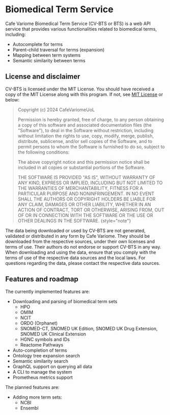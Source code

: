 # Biomedical Term Service

Cafe Variome Biomedical Term Service (CV-BTS or BTS) is a web API service that provides various functionalities related to biomedical terms, including:

- Autocomplete for terms
- Parent-child traversal for terms (expansion)
- Mapping between term systems
- Semantic similarity between terms

## License and disclaimer

CV-BTS is licensed under the MIT License. You should have received a copy of the MIT License along with this program. If not, see [MIT License](https://opensource.org/licenses/MIT) or below:

> Copyright (c) 2024 CafeVariomeUoL
>
> Permission is hereby granted, free of charge, to any person obtaining a copy
of this software and associated documentation files (the "Software"), to deal
in the Software without restriction, including without limitation the rights
to use, copy, modify, merge, publish, distribute, sublicense, and/or sell
copies of the Software, and to permit persons to whom the Software is
furnished to do so, subject to the following conditions:
>
> The above copyright notice and this permission notice shall be included in all
copies or substantial portions of the Software.
>
> THE SOFTWARE IS PROVIDED "AS IS", WITHOUT WARRANTY OF ANY KIND, EXPRESS OR
IMPLIED, INCLUDING BUT NOT LIMITED TO THE WARRANTIES OF MERCHANTABILITY,
FITNESS FOR A PARTICULAR PURPOSE AND NONINFRINGEMENT. IN NO EVENT SHALL THE
AUTHORS OR COPYRIGHT HOLDERS BE LIABLE FOR ANY CLAIM, DAMAGES OR OTHER
LIABILITY, WHETHER IN AN ACTION OF CONTRACT, TORT OR OTHERWISE, ARISING FROM,
OUT OF OR IN CONNECTION WITH THE SOFTWARE OR THE USE OR OTHER DEALINGS IN THE
SOFTWARE.
> {style="note"}

The data being downloaded or used by CV-BTS are not generated, validated or distributed in any form by Cafe Variome. They should be downloaded from the respective sources, under their own licenses and terms of use. Their authors do not endorse or support CV-BTS in any way. When downloading and using the data, ensure that you comply with the terms of use of the respective data sources and the local laws. For questions regarding the data, please contact the respective data sources.

## Features and roadmap

The currently implemented features are:

- Downloading and parsing of biomedical term sets
    - HPO
    - OMIM
    - NCIT
    - ORDO (Orphanet)
    - SNOMED-CT, SNOMED UK Edition, SNOMED UK Drug Extension, SNOMED UK Clinical Extension
    - HGNC symbols and IDs
    - Reactome Pathways
- Auto-completion of terms
- Ontology tree expansion search
- Semantic similarity search
- GraphQL support on querying all data
- A CLI to manage the system
- Prometheus metrics support

The planned features are:

- Adding more term sets:
    - NCBI
    - Ensembl
